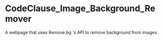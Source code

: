 # CodeClause_Image_Background_Remover

A webpage that uses Remove.bg 's API to remove background from images.
